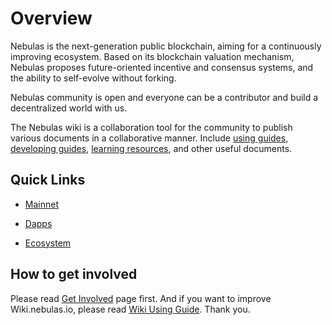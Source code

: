 # Overview

Nebulas is the next-generation public blockchain, aiming for a continuously improving ecosystem. Based on its blockchain valuation mechanism, Nebulas proposes future-oriented incentive and consensus systems, and the ability to self-evolve without forking.

Nebulas community is open and everyone can be a contributor and build a decentralized world with us.

The Nebulas wiki is a collaboration tool for the community to publish various documents in a collaborative manner. Include [using guides](wiki-using-guide.html), [developing guides](dapp-development/README.html), [learning resources](dapp-development/learning-resources.html), and other useful documents. 

## Quick Links


* [Mainnet](go-nebulas/README.html) 

* [Dapps](dapp-development/README.html)

* [Ecosystem](ecosystem/README.html)

## How to get involved

Please read [Get Involved](how-to-contribute.html) page first. And if you want to improve Wiki.nebulas.io, please read [Wiki Using Guide](wiki-using-guide.html). Thank you.

